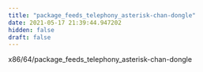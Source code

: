 ```yaml
---
title: "package_feeds_telephony_asterisk-chan-dongle"
date: 2021-05-17 21:39:44.947202
hidden: false
draft: false
---
```


x86/64/package_feeds_telephony_asterisk-chan-dongle

